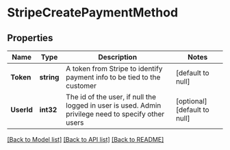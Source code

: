# StripeCreatePaymentMethod

## Properties
Name | Type | Description | Notes
------------ | ------------- | ------------- | -------------
**Token** | **string** | A token from Stripe to identify payment info to be tied to the customer | [default to null]
**UserId** | **int32** | The id of the user, if null the logged in user is used. Admin privilege need to specify other users | [optional] [default to null]

[[Back to Model list]](../README.md#documentation-for-models) [[Back to API list]](../README.md#documentation-for-api-endpoints) [[Back to README]](../README.md)


